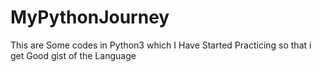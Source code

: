# MyPythonJourney
This are Some codes in Python3 which I Have Started Practicing so that i get Good gist of the Language
